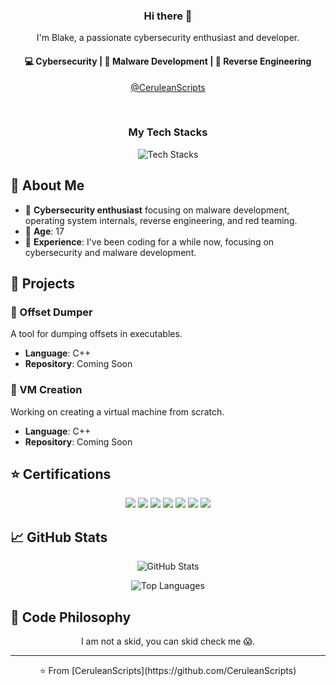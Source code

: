 <h3 align="center"> Hi there 👋</h3>

<p align="center">
I'm Blake, a passionate cybersecurity enthusiast and developer.
</p>

<h4 align="center">
💻 Cybersecurity | 🚀 Malware Development | 🌱 Reverse Engineering
</h4>

<p align="center">
<a href="https://github.com/CeruleanScripts">@CeruleanScripts</a>
</p>

<br/>

<h3 align="center">
My Tech Stacks
</h3>

<p align="center">
<img src="https://raw.githubusercontent.com/CeruleanScripts/CeruleanScripts/master/assets/tech-stacks.png" alt="Tech Stacks"/>
</p>

## 🌟 About Me

- 💬 **Cybersecurity enthusiast** focusing on malware development, operating system internals, reverse engineering, and red teaming.
- 🔞 **Age**: 17
- 💼 **Experience**: I've been coding for a while now, focusing on cybersecurity and malware development.

## 🚀 Projects

### 📜 Offset Dumper
A tool for dumping offsets in executables.

- **Language**: C++
- **Repository**: Coming Soon

### 🔧 VM Creation
Working on creating a virtual machine from scratch.

- **Language**: C++
- **Repository**: Coming Soon

## ⭐ Certifications

<p align="center">
<a href="https://www.eccouncil.org/programs/certified-ethical-hacker-ceh/"><img src="https://img.shields.io/badge/C|EH-Practical-blueviolet?style=for-the-badge"/></a>
<a href="https://elearnsecurity.com/product/ejpt-certification/"><img src="https://img.shields.io/badge/eJPT-Intermediate-blueviolet?style=for-the-badge"/></a>
<a href="https://elearnsecurity.com/product/ecppt-certification/"><img src="https://img.shields.io/badge/eCPPT-Advanced-blueviolet?style=for-the-badge"/></a>
<a href="https://www.pentesteracademy.com/redteamlab"><img src="https://img.shields.io/badge/CRTP-Expert-blueviolet?style=for-the-badge"/></a>
<a href="https://www.pentesteracademy.com/redteamlab"><img src="https://img.shields.io/badge/CRTE-Master-blueviolet?style=for-the-badge"/></a>
<a href="https://www.offensive-security.com/courses-and-certifications/penetration-testing-with-kali-linux/"><img src="https://img.shields.io/badge/OSCP-Master-blueviolet?style=for-the-badge"/></a>
<a href="https://certifications.tcm-sec.com/pnpt/"><img src="https://img.shields.io/badge/PNPT-Professional-blueviolet?style=for-the-badge"/></a>
</p>

## 📈 GitHub Stats

<p align="center">
<img src="https://github-readme-stats.vercel.app/api?username=CeruleanScripts&show_icons=true&theme=radical" alt="GitHub Stats"/>
</p>

<p align="center">
<img src="https://github-readme-stats.vercel.app/api/top-langs/?username=CeruleanScripts&layout=compact&theme=radical" alt="Top Languages"/>
</p>

## 🧠 Code Philosophy

<p align="center">
I am not a skid, you can skid check me 😱.
</p>

---

<p align="center">
⭐️ From [CeruleanScripts](https://github.com/CeruleanScripts)
</p>

